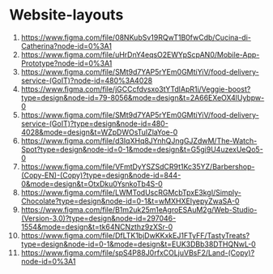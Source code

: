 # Website-layouts

1) https://www.figma.com/file/08NKubSv19RQwT1B0fwCdb/Cucina-di-Catherina?node-id=0%3A1
2) https://www.figma.com/file/uHrDnY4eqsO2EWYpScpAN0/Mobile-App-Prototype?node-id=0%3A1
3) https://www.figma.com/file/SMt9d7YAP5rYEm0GMtiYiV/food-delivery-service-(GoIT)?node-id=480%3A4028
4) https://www.figma.com/file/jGCCcfdvsxo3tYTdlApR1i/Veggie-boost?type=design&node-id=79-8056&mode=design&t=2A66EXeOX4lUybpw-0
5) https://www.figma.com/file/SMt9d7YAP5rYEm0GMtiYiV/food-delivery-service-(GoIT)?type=design&node-id=480-4028&mode=design&t=WZpDWOsTuIZlaYoe-0
6) https://www.figma.com/file/d3IqXHq8JYnhQJngGJZdwM/The-Watch-Spot?type=design&node-id=0-1&mode=design&t=G5gi9U4uzexUeQo5-0
7) https://www.figma.com/file/VFmtDyYSZSdCR9t1Kc35YZ/Barbershop-(Copy-EN)-(Copy)?type=design&node-id=844-0&mode=design&t=OtxDku0YsnkoTb4S-0
8) https://www.figma.com/file/LWMTodUscRGMcbTpxE3kgI/Simply-Chocolate?type=design&node-id=0-1&t=wMXHXEIyepyZwaSA-0
9) https://www.figma.com/file/B1m2uk25m1eAgroESAuM2g/Web-Studio-(Version-3.0)?type=design&node-id=297046-1554&mode=design&t=tk64NCNzthz9zXSr-0
10) https://www.figma.com/file/DfLTK1bjDwKKxkEJ1FTyFF/TastyTreats?type=design&node-id=0-1&mode=design&t=EUK3DBb38DTHQNwL-0
11) https://www.figma.com/file/spS4P88J0rfxCOLjuVBsF2/Land-(Copy)?node-id=0%3A1
